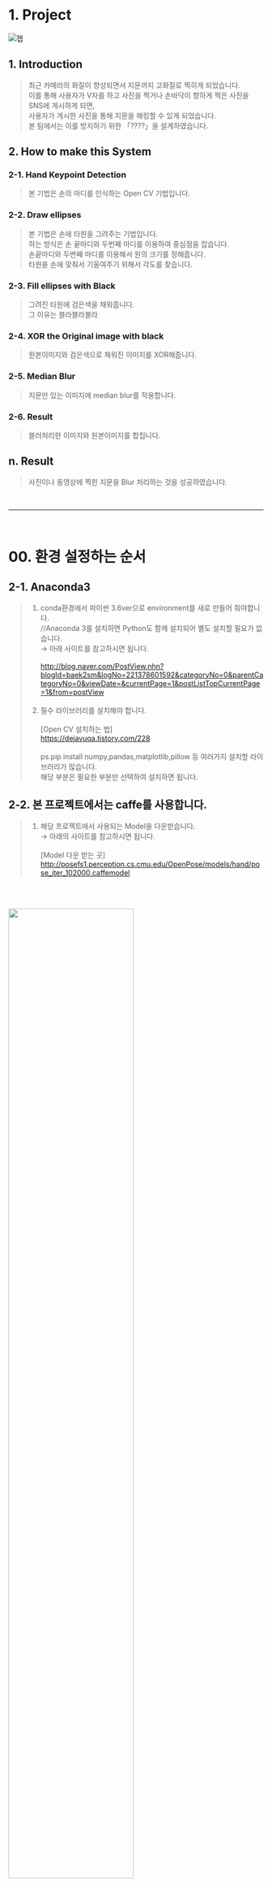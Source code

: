 # 1. Project
![젭](https://user-images.githubusercontent.com/50629716/65788145-6907b400-e195-11e9-913f-74caf29c40a7.PNG)




## 1. Introduction
> 최근 카메라의 화질이 향상되면서 지문까지 고화질로 찍히게 되었습니다.</br>
> 이를 통해 사용자가 V자를 하고 사진을 찍거나 손바닥이 향하게 찍은 사진을 SNS에 게시하게 되면,</br> 
> 사용자가 게시한 사진을 통해 지문을 해킹할 수 있게 되었습니다.</br>
> 본 팀에서는 이를 방지하기 위한 「????」을 설계하였습니다.




## 2. How to make this System
### 2-1. Hand Keypoint Detection
> 본 기법은 손의 마디를 인식하는 Open CV 기법입니다.</br>
### 2-2. Draw ellipses
> 본 기법은 손에 타원을 그려주는 기법입니다.</br>
> 하는 방식은 손 끝마디와 두번째 마디를 이용하여 중심점을 잡습니다.</br>
> 손끝마디와 두번째 마디를 이용해서 원의 크기를 정해줍니다.</br>
> 타원을 손에 맞춰서 기울여주기 위해서 각도를 찾습니다.</br>
### 2-3. Fill ellipses with Black
> 그려진 타원에 검은색을 채워줍니다.</br>
> 그 이유는 블라블라블라</br>
### 2-4. XOR the Original image with black
> 원본이미지와 검은색으로 채워진 이미지를 XOR해줍니다.</br>
### 2-5. Median Blur
> 지문만 있는 이미지에 median blur를 적용합니다.</br>
### 2-6. Result
> 블러처리한 이미지와 원본이미지를 합칩니다.</br>

## n. Result
> 사진이나 동영상에 찍힌 지문을 Blur 처리하는 것을 성공하였습니다.</br>
</br>
<hr/>
</br>

# 00. 환경 설정하는 순서
## 2-1. Anaconda3
>1. conda환경에서 파이썬 3.6ver으로 environment를 새로 만들어 줘야합니다.</br>
>//Anaconda 3를 설치하면 Python도 함께 설치되어 별도 설치할 필요가 없습니다.</br>
> → 아래 사이트를 참고하시면 됩니다.</br></br>
>http://blog.naver.com/PostView.nhn?blogId=baek2sm&logNo=221378601592&categoryNo=0&parentCategoryNo=0&viewDate=&currentPage=1&postListTopCurrentPage=1&from=postView</br></br>
>2. 필수 라이브러리를 설치해야 합니다.</br></br>
>[Open CV 설치하는 법] </br>
>https://dejavuqa.tistory.com/228 </br></br>
>ps.pip install numpy,pandas,matplotlib,pillow 등 여러가지 설치할 라이브러리가 많습니다.</br>해당 부분은 필요한 부분만 선택하여 설치하면 됩니다.</br>

## 2-2. 본 프로젝트에서는 caffe를 사용합니다.</br>
>1. 해당 프로젝트에서 사용되는 Model을 다운받습니다.</br>
> → 아래의 사이트를 참고하시면 됩니다.</br></br>
>    [Model 다운 받는 곳] </br>
>http://posefs1.perception.cs.cmu.edu/OpenPose/models/hand/pose_iter_102000.caffemodel

</br></br>


<img src="https://user-images.githubusercontent.com/50629716/65842742-96f12200-e368-11e9-887d-983ed18566fd.PNG" width="70%"></img>
